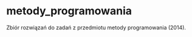 metody_programowania
====================

Zbiór rozwiązań do zadań z przedmiotu metody programowania (2014).
